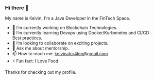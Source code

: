 ### Hi there 👋

My name is Kelvin, I'm a Java Developer in the FinTech Space.

- 🔭 I’m currently working on Blockchain Technologies.
- 🌱 I’m currently learning Devops using Docker/Kurbenetes and CI/CD Best practices.
- 👯 I’m looking to collaborate on exciting projects.
- 💬 Ask me about mentorship.
- 📫 How to reach me: kelvinator4leo@gmail.com
- ⚡ Fun fact: I Love Food

Thanks for checking out my profile.
